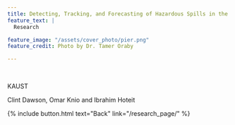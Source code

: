 ```yaml
---
title: Detecting, Tracking, and Forecasting of Hazardous Spills in the Red Sea
feature_text: |
  Research

feature_image: "/assets/cover_photo/pier.png"
feature_credit: Photo by Dr. Tamer Oraby

---
```

<br />

KAUST


Clint Dawson, Omar Knio and Ibrahim Hoteit



{% include button.html text="Back" link="/research_page/" %}


